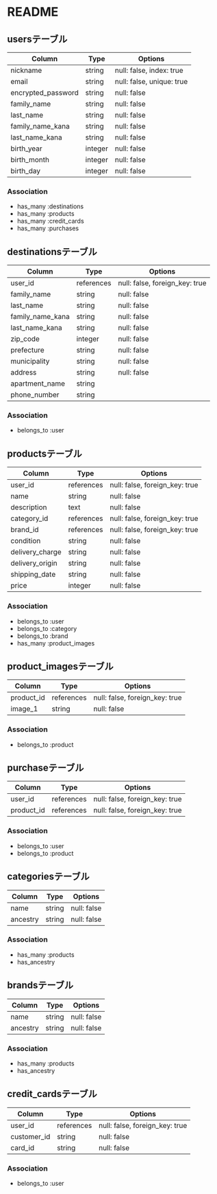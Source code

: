 # README

## usersテーブル
|Column|Type|Options|
|------|----|-------|
|nickname|string|null: false, index: true|
|email|string|null: false, unique: true|
|encrypted_password|string|null: false|
|family_name|string|null: false|
|last_name|string|null: false|
|family_name_kana|string|null: false|
|last_name_kana|string|null: false|
|birth_year|integer|null: false|
|birth_month|integer|null: false|
|birth_day|integer|null: false|

### Association
- has_many :destinations
- has_many :products
- has_many :credit_cards
- has_many :purchases


## destinationsテーブル
|Column|Type|Options|
|------|----|-------|
|user_id|references|null: false, foreign_key: true|
|family_name|string|null: false|
|last_name|string|null: false|
|family_name_kana|string|null: false|
|last_name_kana|string|null: false|
|zip_code|integer|null: false|
|prefecture|string|null: false|
|municipality|string|null: false|
|address|string|null: false|
|apartment_name|string|
|phone_number|string|

### Association
- belongs_to :user


## productsテーブル
|Column|Type|Options|
|------|----|-------|
|user_id|references|null: false, foreign_key: true|
|name|string|null: false|
|description|text|null: false|
|category_id|references|null: false, foreign_key: true|
|brand_id|references|null: false, foreign_key: true|
|condition|string|null: false|
|delivery_charge|string|null: false|
|delivery_origin|string|null: false|
|shipping_date|string|null: false|
|price|integer|null: false|

### Association
- belongs_to :user
- belongs_to :category
- belongs_to :brand
- has_many :product_images


## product_imagesテーブル
|Column|Type|Options|
|------|----|-------|
|product_id|references|null: false, foreign_key: true|
|image_1|string|null: false|

### Association
- belongs_to :product


## purchaseテーブル
|Column|Type|Options|
|------|----|-------|
|user_id|references|null: false, foreign_key: true|
|product_id|references|null: false, foreign_key: true|

### Association
- belongs_to :user
- belongs_to :product

## categoriesテーブル
|Column|Type|Options|
|------|----|-------|
|name|string|null: false|
|ancestry|string|null: false|

### Association
- has_many :products
- has_ancestry


## brandsテーブル
|Column|Type|Options|
|------|----|-------|
|name|string|null: false|
|ancestry|string|null: false|

### Association
- has_many :products
- has_ancestry


## credit_cardsテーブル
|Column|Type|Options|
|------|----|-------|
|user_id|references|null: false, foreign_key: true|
|customer_id|string|null: false|
|card_id|string|null: false|

### Association
- belongs_to :user